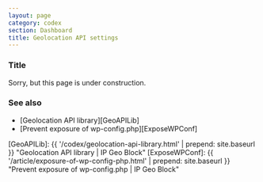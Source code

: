 ```yaml
---
layout: page
category: codex
section: Dashboard
title: Geolocation API settings
---
```


<!--more-->

### Title ###

Sorry, but this page is under construction.

### See also ###

- [Geolocation API library][GeoAPILib]
- [Prevent exposure of wp-config.php][ExposeWPConf]

[IP-Geo-Block]: https://wordpress.org/plugins/ip-geo-block/ "WordPress › IP Geo Block « WordPress Plugins"
[GeoAPILib]:    {{ '/codex/geolocation-api-library.html'               | prepend: site.baseurl }} "Geolocation API library | IP Geo Block"
[ExposeWPConf]: {{ '/article/exposure-of-wp-config-php.html'           | prepend: site.baseurl }} "Prevent exposure of wp-config.php | IP Geo Block"
